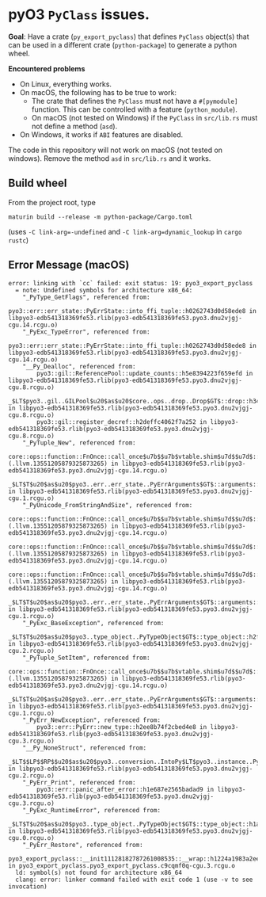# pyO3 `PyClass` issues.

**Goal**: Have a crate (`py_export_pyclass`) that defines `PyClass` object(s) that can be used in a different crate (`python-package`) to generate a python wheel.

**Encountered problems**

- On Linux, everything works.
- On macOS, the following has to be true to work:
  - The crate that defines the `PyClass` must not have a `#[pymodule]` function. This can be controlled with a feature (`python_module`).
  - On macOS (not tested on Windows) if the `PyClass` in `src/lib.rs` must not define a method (`asd`).
- On Windows, it works if `ABI` features are disabled.

The code in this repository will not work on macOS (not tested on windows).
Remove the method `asd` in `src/lib.rs` and it works.

## Build wheel

From the project root, type

```
maturin build --release -m python-package/Cargo.toml
```

(uses `-C link-arg=-undefined` and `-C link-arg=dynamic_lookup` in `cargo rustc`)

## Error Message (macOS)

```
error: linking with `cc` failed: exit status: 19: pyo3_export_pyclass
  = note: Undefined symbols for architecture x86_64:
    "_PyType_GetFlags", referenced from:
        pyo3::err::err_state::PyErrState::into_ffi_tuple::h0262743d0d58ede8 in libpyo3-edb541318369fe53.rlib(pyo3-edb541318369fe53.pyo3.dnu2vjgj-cgu.14.rcgu.o)
    "_PyExc_TypeError", referenced from:
        pyo3::err::err_state::PyErrState::into_ffi_tuple::h0262743d0d58ede8 in libpyo3-edb541318369fe53.rlib(pyo3-edb541318369fe53.pyo3.dnu2vjgj-cgu.14.rcgu.o)
    "__Py_Dealloc", referenced from:
        pyo3::gil::ReferencePool::update_counts::h5e8394223f659efd in libpyo3-edb541318369fe53.rlib(pyo3-edb541318369fe53.pyo3.dnu2vjgj-cgu.8.rcgu.o)
        _$LT$pyo3..gil..GILPool$u20$as$u20$core..ops..drop..Drop$GT$::drop::h348136bec82eceda in libpyo3-edb541318369fe53.rlib(pyo3-edb541318369fe53.pyo3.dnu2vjgj-cgu.8.rcgu.o)
        pyo3::gil::register_decref::h2deffc4062f7a252 in libpyo3-edb541318369fe53.rlib(pyo3-edb541318369fe53.pyo3.dnu2vjgj-cgu.8.rcgu.o)
    "_PyTuple_New", referenced from:
        core::ops::function::FnOnce::call_once$u7b$$u7b$vtable.shim$u7d$$u7d$::hbc6b9f581ebb9e3f (.llvm.13551205879325873265) in libpyo3-edb541318369fe53.rlib(pyo3-edb541318369fe53.pyo3.dnu2vjgj-cgu.14.rcgu.o)
        _$LT$T$u20$as$u20$pyo3..err..err_state..PyErrArguments$GT$::arguments::h66f3a1b343fc3be1 in libpyo3-edb541318369fe53.rlib(pyo3-edb541318369fe53.pyo3.dnu2vjgj-cgu.1.rcgu.o)
    "_PyUnicode_FromStringAndSize", referenced from:
        core::ops::function::FnOnce::call_once$u7b$$u7b$vtable.shim$u7d$$u7d$::h33c3245faa74663d (.llvm.13551205879325873265) in libpyo3-edb541318369fe53.rlib(pyo3-edb541318369fe53.pyo3.dnu2vjgj-cgu.14.rcgu.o)
        core::ops::function::FnOnce::call_once$u7b$$u7b$vtable.shim$u7d$$u7d$::hbc6b9f581ebb9e3f (.llvm.13551205879325873265) in libpyo3-edb541318369fe53.rlib(pyo3-edb541318369fe53.pyo3.dnu2vjgj-cgu.14.rcgu.o)
        core::ops::function::FnOnce::call_once$u7b$$u7b$vtable.shim$u7d$$u7d$::he035dbb0ae7839a8 (.llvm.13551205879325873265) in libpyo3-edb541318369fe53.rlib(pyo3-edb541318369fe53.pyo3.dnu2vjgj-cgu.14.rcgu.o)
        _$LT$T$u20$as$u20$pyo3..err..err_state..PyErrArguments$GT$::arguments::h66f3a1b343fc3be1 in libpyo3-edb541318369fe53.rlib(pyo3-edb541318369fe53.pyo3.dnu2vjgj-cgu.1.rcgu.o)
    "_PyExc_BaseException", referenced from:
        _$LT$T$u20$as$u20$pyo3..type_object..PyTypeObject$GT$::type_object::h2fa27bc99ffb5f18 in libpyo3-edb541318369fe53.rlib(pyo3-edb541318369fe53.pyo3.dnu2vjgj-cgu.2.rcgu.o)
    "_PyTuple_SetItem", referenced from:
        core::ops::function::FnOnce::call_once$u7b$$u7b$vtable.shim$u7d$$u7d$::hbc6b9f581ebb9e3f (.llvm.13551205879325873265) in libpyo3-edb541318369fe53.rlib(pyo3-edb541318369fe53.pyo3.dnu2vjgj-cgu.14.rcgu.o)
        _$LT$T$u20$as$u20$pyo3..err..err_state..PyErrArguments$GT$::arguments::h66f3a1b343fc3be1 in libpyo3-edb541318369fe53.rlib(pyo3-edb541318369fe53.pyo3.dnu2vjgj-cgu.1.rcgu.o)
    "_PyErr_NewException", referenced from:
        pyo3::err::PyErr::new_type::h2ee8b74f2cbed4e8 in libpyo3-edb541318369fe53.rlib(pyo3-edb541318369fe53.pyo3.dnu2vjgj-cgu.3.rcgu.o)
    "__Py_NoneStruct", referenced from:
        _$LT$$LP$$RP$$u20$as$u20$pyo3..conversion..IntoPy$LT$pyo3..instance..Py$LT$pyo3..types..any..PyAny$GT$$GT$$GT$::into_py::h1d254e707a36f47c in libpyo3-edb541318369fe53.rlib(pyo3-edb541318369fe53.pyo3.dnu2vjgj-cgu.2.rcgu.o)
    "_PyErr_Print", referenced from:
        pyo3::err::panic_after_error::h1e687e2565badad9 in libpyo3-edb541318369fe53.rlib(pyo3-edb541318369fe53.pyo3.dnu2vjgj-cgu.3.rcgu.o)
    "_PyExc_RuntimeError", referenced from:
        _$LT$T$u20$as$u20$pyo3..type_object..PyTypeObject$GT$::type_object::h1a4afc76e28f7baa in libpyo3-edb541318369fe53.rlib(pyo3-edb541318369fe53.pyo3.dnu2vjgj-cgu.0.rcgu.o)
    "_PyErr_Restore", referenced from:
        pyo3_export_pyclass::__init11128182787261008535::__wrap::h1224a1983a2eeb71 in pyo3_export_pyclass.pyo3_export_pyclass.c9cqmf0q-cgu.3.rcgu.o
  ld: symbol(s) not found for architecture x86_64
  clang: error: linker command failed with exit code 1 (use -v to see invocation)
```
